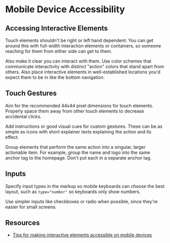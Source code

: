 # Mobile Device Accessibility

## Accessing Interactive Elements

Touch elements shouldn't be right or left hand dependent. You can get around this with full-width interaction elements or containers, so someone reaching for them from either side can get to them.

Also make it clear you can interact with them. Use color schemes that communicate interactivity with distinct "action" colors that stand apart from others. Also place interactive elements in well-established locations you'd expect them to be in like the bottom navigation.

## Touch Gestures

Aim for the recommended 44x44 pixel dimensions for touch elements. Properly space them away from other touch elements to decrease accidental clicks.

Add instructions or good visual cues for custom gestures. These can be as simple as icons with short explainer texts explaining the action and its effect.

Group elements that perform the same action into a singular, larger actionable item. For example, group the name and logo into the same anchor tag to the homepage. Don't put each in a separate anchor tag.

## Inputs

Specify input types in the markup so mobile keyboards can choose the best layout, such as `type="number"` so keyboards only show numbers.

Use simpler inputs like checkboxes or radio when possible, since they're easier for small screens.

## Resources

* [Tips for making interactive elements accessible on mobile devices](https://bitsofco.de/tips-for-making-interactive-elements-accessible-on-mobile-devices/)
